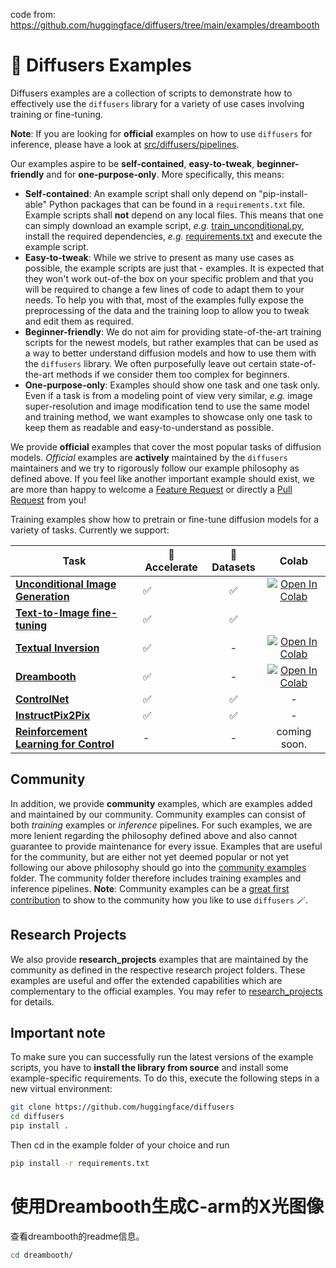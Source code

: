 <!---
Copyright 2024 The HuggingFace Team. All rights reserved.
Licensed under the Apache License, Version 2.0 (the "License");
you may not use this file except in compliance with the License.
You may obtain a copy of the License at

    http://www.apache.org/licenses/LICENSE-2.0

Unless required by applicable law or agreed to in writing, software
distributed under the License is distributed on an "AS IS" BASIS,
WITHOUT WARRANTIES OR CONDITIONS OF ANY KIND, either express or implied.
See the License for the specific language governing permissions and
limitations under the License.
-->

code from: https://github.com/huggingface/diffusers/tree/main/examples/dreambooth


# 🧨 Diffusers Examples

Diffusers examples are a collection of scripts to demonstrate how to effectively use the `diffusers` library
for a variety of use cases involving training or fine-tuning.

**Note**: If you are looking for **official** examples on how to use `diffusers` for inference, please have a look at [src/diffusers/pipelines](https://github.com/huggingface/diffusers/tree/main/src/diffusers/pipelines).

Our examples aspire to be **self-contained**, **easy-to-tweak**, **beginner-friendly** and for **one-purpose-only**.
More specifically, this means:

- **Self-contained**: An example script shall only depend on "pip-install-able" Python packages that can be found in a `requirements.txt` file. Example scripts shall **not** depend on any local files. This means that one can simply download an example script, *e.g.* [train_unconditional.py](https://github.com/huggingface/diffusers/blob/main/examples/unconditional_image_generation/train_unconditional.py), install the required dependencies, *e.g.* [requirements.txt](https://github.com/huggingface/diffusers/blob/main/examples/unconditional_image_generation/requirements.txt) and execute the example script.
- **Easy-to-tweak**: While we strive to present as many use cases as possible, the example scripts are just that - examples. It is expected that they won't work out-of-the box on your specific problem and that you will be required to change a few lines of code to adapt them to your needs. To help you with that, most of the examples fully expose the preprocessing of the data and the training loop to allow you to tweak and edit them as required.
- **Beginner-friendly**: We do not aim for providing state-of-the-art training scripts for the newest models, but rather examples that can be used as a way to better understand diffusion models and how to use them with the `diffusers` library. We often purposefully leave out certain state-of-the-art methods if we consider them too complex for beginners.
- **One-purpose-only**: Examples should show one task and one task only. Even if a task is from a modeling point of view very similar, *e.g.* image super-resolution and image modification tend to use the same model and training method, we want examples to showcase only one task to keep them as readable and easy-to-understand as possible.

We provide **official** examples that cover the most popular tasks of diffusion models.
*Official* examples are **actively** maintained by the `diffusers` maintainers and we try to rigorously follow our example philosophy as defined above.
If you feel like another important example should exist, we are more than happy to welcome a [Feature Request](https://github.com/huggingface/diffusers/issues/new?assignees=&labels=&template=feature_request.md&title=) or directly a [Pull Request](https://github.com/huggingface/diffusers/compare) from you!

Training examples show how to pretrain or fine-tune diffusion models for a variety of tasks. Currently we support:

| Task | 🤗 Accelerate | 🤗 Datasets | Colab
|---|---|:---:|:---:|
| [**Unconditional Image Generation**](./unconditional_image_generation) | ✅ | ✅ | [![Open In Colab](https://colab.research.google.com/assets/colab-badge.svg)](https://colab.research.google.com/github/huggingface/notebooks/blob/main/diffusers/training_example.ipynb)
| [**Text-to-Image fine-tuning**](./text_to_image) | ✅ | ✅ |
| [**Textual Inversion**](./textual_inversion) | ✅ | - | [![Open In Colab](https://colab.research.google.com/assets/colab-badge.svg)](https://colab.research.google.com/github/huggingface/notebooks/blob/main/diffusers/sd_textual_inversion_training.ipynb)
| [**Dreambooth**](./dreambooth) | ✅ | - | [![Open In Colab](https://colab.research.google.com/assets/colab-badge.svg)](https://colab.research.google.com/github/huggingface/notebooks/blob/main/diffusers/sd_dreambooth_training.ipynb)
| [**ControlNet**](./controlnet) | ✅ | ✅ | -
| [**InstructPix2Pix**](./instruct_pix2pix) | ✅ | ✅ | -
| [**Reinforcement Learning for Control**](./reinforcement_learning)                    | - | - | coming soon.

## Community

In addition, we provide **community** examples, which are examples added and maintained by our community.
Community examples can consist of both *training* examples or *inference* pipelines.
For such examples, we are more lenient regarding the philosophy defined above and also cannot guarantee to provide maintenance for every issue.
Examples that are useful for the community, but are either not yet deemed popular or not yet following our above philosophy should go into the [community examples](https://github.com/huggingface/diffusers/tree/main/examples/community) folder. The community folder therefore includes training examples and inference pipelines.
**Note**: Community examples can be a [great first contribution](https://github.com/huggingface/diffusers/issues?q=is%3Aopen+is%3Aissue+label%3A%22good+first+issue%22) to show to the community how you like to use `diffusers` 🪄.

## Research Projects

We also provide **research_projects** examples that are maintained by the community as defined in the respective research project folders. These examples are useful and offer the extended capabilities which are complementary to the official examples. You may refer to [research_projects](https://github.com/huggingface/diffusers/tree/main/examples/research_projects) for details.

## Important note

To make sure you can successfully run the latest versions of the example scripts, you have to **install the library from source** and install some example-specific requirements. To do this, execute the following steps in a new virtual environment:
```bash
git clone https://github.com/huggingface/diffusers
cd diffusers
pip install .
```
Then cd in the example folder of your choice and run
```bash
pip install -r requirements.txt
```

# 使用Dreambooth生成C-arm的X光图像

查看dreambooth的readme信息。

~~~bash
cd dreambooth/
~~~
